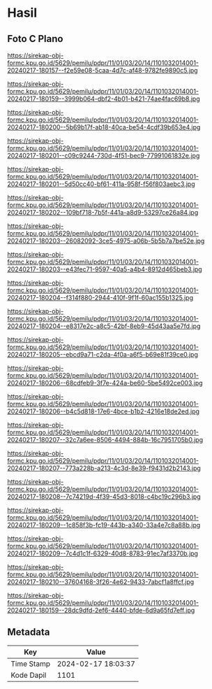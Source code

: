 # Hasil

## Foto C Plano

https://sirekap-obj-formc.kpu.go.id/5629/pemilu/pdpr/11/01/03/20/14/1101032014001-20240217-180157--f2e59e08-5caa-4d7c-af48-9782fe9890c5.jpg

https://sirekap-obj-formc.kpu.go.id/5629/pemilu/pdpr/11/01/03/20/14/1101032014001-20240217-180159--3999b064-dbf2-4b01-b421-74ae4fac69b8.jpg

https://sirekap-obj-formc.kpu.go.id/5629/pemilu/pdpr/11/01/03/20/14/1101032014001-20240217-180200--5b69b17f-ab18-40ca-be54-4cdf39b653e4.jpg

https://sirekap-obj-formc.kpu.go.id/5629/pemilu/pdpr/11/01/03/20/14/1101032014001-20240217-180201--c09c9244-730d-4f51-bec9-77991061832e.jpg

https://sirekap-obj-formc.kpu.go.id/5629/pemilu/pdpr/11/01/03/20/14/1101032014001-20240217-180201--5d50cc40-bf61-411a-958f-f56f803aebc3.jpg

https://sirekap-obj-formc.kpu.go.id/5629/pemilu/pdpr/11/01/03/20/14/1101032014001-20240217-180202--109bf718-7b5f-441a-a8d9-53297ce26a84.jpg

https://sirekap-obj-formc.kpu.go.id/5629/pemilu/pdpr/11/01/03/20/14/1101032014001-20240217-180203--26082092-3ce5-4975-a06b-5b5b7a7be52e.jpg

https://sirekap-obj-formc.kpu.go.id/5629/pemilu/pdpr/11/01/03/20/14/1101032014001-20240217-180203--e43fec71-9597-40a5-a4b4-8912d465beb3.jpg

https://sirekap-obj-formc.kpu.go.id/5629/pemilu/pdpr/11/01/03/20/14/1101032014001-20240217-180204--f314f880-2944-410f-9f1f-60ac155b1325.jpg

https://sirekap-obj-formc.kpu.go.id/5629/pemilu/pdpr/11/01/03/20/14/1101032014001-20240217-180204--e8317e2c-a8c5-42bf-8eb9-45d43aa5e7fd.jpg

https://sirekap-obj-formc.kpu.go.id/5629/pemilu/pdpr/11/01/03/20/14/1101032014001-20240217-180205--ebcd9a71-c2da-4f0a-a6f5-b69e81f39ce0.jpg

https://sirekap-obj-formc.kpu.go.id/5629/pemilu/pdpr/11/01/03/20/14/1101032014001-20240217-180206--68cdfeb9-3f7e-424a-be60-5be5492ce003.jpg

https://sirekap-obj-formc.kpu.go.id/5629/pemilu/pdpr/11/01/03/20/14/1101032014001-20240217-180206--b4c5d818-17e6-4bce-b1b2-4216e18de2ed.jpg

https://sirekap-obj-formc.kpu.go.id/5629/pemilu/pdpr/11/01/03/20/14/1101032014001-20240217-180207--32c7a6ee-8506-4494-884b-16c7951705b0.jpg

https://sirekap-obj-formc.kpu.go.id/5629/pemilu/pdpr/11/01/03/20/14/1101032014001-20240217-180207--773a228b-a213-4c3d-8e39-f9431d2b2143.jpg

https://sirekap-obj-formc.kpu.go.id/5629/pemilu/pdpr/11/01/03/20/14/1101032014001-20240217-180208--7c74219d-4f39-45d3-8018-c4bc19c296b3.jpg

https://sirekap-obj-formc.kpu.go.id/5629/pemilu/pdpr/11/01/03/20/14/1101032014001-20240217-180209--1c858f3b-fc19-443b-a340-33a4e7c8a88b.jpg

https://sirekap-obj-formc.kpu.go.id/5629/pemilu/pdpr/11/01/03/20/14/1101032014001-20240217-180209--7c4d1c1f-6329-40d8-8783-91ec7af3370b.jpg

https://sirekap-obj-formc.kpu.go.id/5629/pemilu/pdpr/11/01/03/20/14/1101032014001-20240217-180210--37604168-3f26-4e62-9433-7abcf1a8ffcf.jpg

https://sirekap-obj-formc.kpu.go.id/5629/pemilu/pdpr/11/01/03/20/14/1101032014001-20240217-180159--28dc9dfd-2ef6-4440-bfde-6d9a65fd7eff.jpg


## Metadata

| Key        | Value               |
| ---------- | ------------------- |
| Time Stamp | 2024-02-17 18:03:37 |
| Kode Dapil | 1101                |



